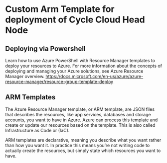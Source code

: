# Custom Arm Template for deployment of Cycle Cloud Head Node

## Deploying via Powershell

Learn how to use Azure PowerShell with Resource Manager templates to deploy your resources to Azure. For more information about the concepts of deploying and managing your Azure solutions, see Azure Resource Manager overview.
https://docs.microsoft.com/en-us/azure/azure-resource-manager/resource-group-template-deploy

## ARM Templates

The Azure Resource Manager template, or ARM template, are JSON files that describes the resources, like app services, databases and storage accounts, you want to have in Azure. Azure can process this template and create or update our resources based on the template. This is also called Infrastructure as Code or (IaC).

ARM templates are declarative, meaning you describe what you want rather than how you want it. In practice this means you’re not writing code to actually create the resources, but simply state which resources you want to have.